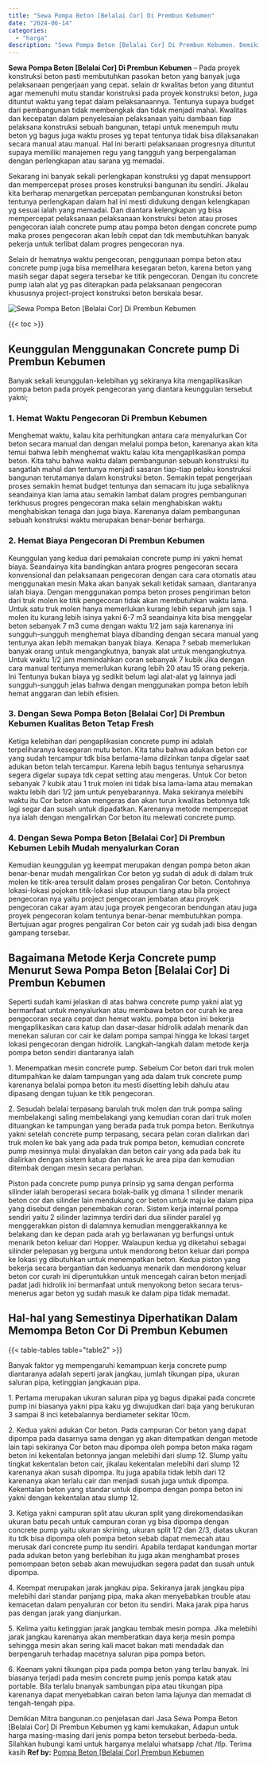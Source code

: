 ```yaml
---
title: "Sewa Pompa Beton [Belalai Cor] Di Prembun Kebumen"
date: "2024-06-14"
categories: 
  - "harga"
description: "Sewa Pompa Beton [Belalai Cor] Di Prembun Kebumen. Demikian Mitra bangunan.co penjelasan dari Jasa Sewa Pompa Beton [Belalai Cor] Di Prembun Kebumen yg kam..."
---
```


**Sewa Pompa Beton \[Belalai Cor\] Di Prembun Kebumen** – Pada proyek konstruksi beton pasti membutuhkan pasokan beton yang banyak juga pelaksanaan pengerjaan yang cepat. selain dr kwalitas beton yang dituntut agar memenuhi mutu standar konstruksi pada proyek konstruksi beton, juga dituntut waktu yang tepat dalam pelaksanaannya. Tentunya supaya budget dari pembangunan tidak membengkak dan tidak menjadi mahal. Kwalitas dan kecepatan dalam penyelesaian pelaksanaan yaitu dambaan tiap pelaksana konstruksi sebuah bangunan, tetapi untuk menempuh mutu beton yg bagus juga waktu proses yg tepat tentunya tidak bisa dilaksanakan secara manual atau manual. Hal ini berarti pelaksanaan progresnya dituntut supaya memiliki manajemen regu yang tangguh yang berpengalaman dengan perlengkapan atau sarana yg memadai.

Sekarang ini banyak sekali perlengkapan konstruksi yg dapat mensupport dan mempercepat proses proses konstruksi bangunan itu sendiri. Jikalau kita berharap menargetkan percepatan pembangunan konstruksi beton tentunya perlengkapan dalam hal ini mesti didukung dengan kelengkapan yg sesuai ialah yang memadai. Dan diantara kelengkapan yg bisa mempercepat pelaksanaan pelaksanaan konstruksi beton atau proses pengecoran ialah concrete pump atau pompa beton dengan concrete pump maka proses pengecoran akan lebih cepat dan tdk membutuhkan banyak pekerja untuk terlibat dalam progres pengecoran nya.

Selain dr hematnya waktu pengecoran, penggunaan pompa beton atau concrete pump juga bisa memelihara kesegaran beton, karena beton yang masih segar dapat segera tersebar ke titik pengecoran. Dengan itu concrete pump ialah alat yg pas diterapkan pada pelaksanaan pengecoran khususnya project-project konstruksi beton berskala besar.

![Sewa Pompa Beton [Belalai Cor] Di Prembun Kebumen](/images/sewa-concrete-pump-24.png)

{{< toc >}}

## Keunggulan Menggunakan Concrete pump Di Prembun Kebumen

Banyak sekali keunggulan-kelebihan yg sekiranya kita mengaplikasikan pompa beton pada proyek pengecoran yang diantara keunggulan tersebut yakni;

### 1\. Hemat Waktu Pengecoran Di Prembun Kebumen

Menghemat waktu, kalau kita perhitungkan antara cara menyalurkan Cor beton secara manual dan dengan melalui pompa beton, karenanya akan kita temui bahwa lebih menghemat waktu kalau kita mengaplikasikan pompa beton. Kita tahu bahwa waktu dalam pembangunan sebuah konstruksi itu sangatlah mahal dan tentunya menjadi sasaran tiap-tiap pelaku konstruksi bangunan terutamanya dalam konstruksi beton. Semakin tepat pengerjaan proses semakin hemat budget tentunya dan semacam itu juga sebaliknya seandainya kian lama atau semakin lambat dalam progres pembangunan terkhusus progres pengecoran maka selain menghabiskan waktu menghabiskan tenaga dan juga biaya. Karenanya dalam pembangunan sebuah konstruksi waktu merupakan benar-benar berharga.

### 2\. Hemat Biaya Pengecoran Di Prembun Kebumen

Keunggulan yang kedua dari pemakaian concrete pump ini yakni hemat biaya. Seandainya kita bandingkan antara progres pengecoran secara konvensional dan pelaksanaan pengecoran dengan cara cara otomatis atau menggunakan mesin Maka akan banyak sekali ketidak samaan, diantaranya ialah biaya. Dengan menggunakan pompa beton proses pengiriman beton dari truk molen ke titik pengecoran tidak akan membutuhkan waktu lama. Untuk satu truk molen hanya memerlukan kurang lebih separuh jam saja. 1 molen itu kurang lebih isinya yakni 6-7 m3 seandainya kita bisa menggelar beton sebanyak 7 m3 cuma dengan waktu 1/2 jam saja karenanya ini sungguh-sungguh menghemat biaya dibanding dengan secara manual yang tentunya akan lebih memakan banyak biaya. Kenapa ? sebab memerlukan banyak orang untuk mengangkutnya, banyak alat untuk mengangkutnya. Untuk waktu 1/2 jam memindahkan coran sebanyak 7 kubik Jika dengan cara manual tentunya memerlukan kurang lebih 20 atau 15 orang pekerja. Ini Tentunya bukan biaya yg sedikit belum lagi alat-alat yg lainnya jadi sungguh-sungguh jelas bahwa dengan menggunakan pompa beton lebih hemat anggaran dan lebih efisien.

### 3\. Dengan Sewa Pompa Beton \[Belalai Cor\] Di Prembun Kebumen Kualitas Beton Tetap Fresh

Ketiga kelebihan dari pengaplikasian concrete pump ini adalah terpeliharanya kesegaran mutu beton. Kita tahu bahwa adukan beton cor yang sudah tercampur tdk bisa berlama-lama diizinkan tanpa digelar saat adukan beton telah tercampur. Karena lebih bagus tentunya seharusnya segera digelar supaya tdk cepat setting atau mengeras. Untuk Cor beton sebanyak 7 kubik atau 1 truk molen ini tidak bisa lama-lama atau memakan waktu lebih dari 1/2 jam untuk penyebarannya. Maka sekiranya melebihi waktu itu Cor beton akan mengeras dan akan turun kwalitas betonnya tdk lagi segar dan susah untuk dipadatkan. Karenanya metode mempercepat nya ialah dengan mengalirkan Cor beton itu melewati concrete pump.

### 4\. Dengan Sewa Pompa Beton \[Belalai Cor\] Di Prembun Kebumen Lebih Mudah menyalurkan Coran

Kemudian keunggulan yg keempat merupakan dengan pompa beton akan benar-benar mudah mengalirkan Cor beton yg sudah di aduk di dalam truk molen ke titik-area tersulit dalam proses pengaliran Cor beton. Contohnya lokasi-lokasi pojokan titik-lokasi slup ataupun tiang atau bila project pengecoran nya yaitu project pengecoran jembatan atau proyek pengecoran cakar ayam atau juga proyek pengecoran bendungan atau juga proyek pengecoran kolam tentunya benar-benar membutuhkan pompa. Bertujuan agar progres pengaliran Cor beton cair yg sudah jadi bisa dengan gampang tersebar.

## Bagaimana Metode Kerja Concrete pump Menurut Sewa Pompa Beton \[Belalai Cor\] Di Prembun Kebumen

Seperti sudah kami jelaskan di atas bahwa concrete pump yakni alat yg bermanfaat untuk menyalurkan atau membawa beton cor curah ke area pengecoran secara cepat dan hemat waktu. pompa beton ini bekerja mengaplikasikan cara katup dan dasar-dasar hidrolik adalah menarik dan menekan saluran cor cair ke dalam pompa sampai hingga ke lokasi target lokasi pengecoran dengan hidrolik. Langkah-langkah dalam metode kerja pompa beton sendiri diantaranya ialah

1\. Menempatkan mesin concrete pump. Sebelum Cor beton dari truk molen ditumpahkan ke dalam tampungan yang ada dalam truk concrete pump karenanya belalai pompa beton itu mesti disetting lebih dahulu atau dipasang dengan tujuan ke titik pengecoran.

2\. Sesudah belalai terpasang barulah truk molen dan truk pompa saling membelakangi saling membelakangi yang kemudian coran dari truk molen dituangkan ke tampungan yang berada pada truk pompa beton. Berikutnya yakni setelah concrete pump terpasang, secara pelan coran dialirkan dari truk molen ke bak yang ada pada truk pompa beton, kemudian concrete pump mesinnya mulai dinyalakan dan beton cair yang ada pada bak itu dialirkan dengan sistem katup dan masuk ke area pipa dan kemudian ditembak dengan mesin secara perlahan.

Piston pada concrete pump punya prinsip yg sama dengan performa silinder ialah beroperasi secara bolak-balik yg dimana 1 silinder menarik beton cor dan silinder lain mendukung cor beton untuk maju ke dalam pipa yang disebut dengan penembakan coran. Sistem kerja internal pompa sendiri yaitu 2 silinder lazimnya terdiri dari dua silinder paralel yg menggerakkan piston di dalamnya kemudian menggerakkannya ke belakang dan ke depan pada arah yg berlawanan yg berfungsi untuk menarik beton keluar dari Hopper. Walaupun kedua yg diketahui sebagai silinder pelepasan yg berguna untuk mendorong beton keluar dari pompa ke lokasi yg dibutuhkan untuk menempatkan beton. Kedua piston yang bekerja secara bergantian dan keduanya menarik dan mendorong keluar beton cor curah ini diperuntukkan untuk mencegah cairan beton menjadi padat jadi hidrolik ini bermanfaat untuk menyokong beton secara terus-menerus agar beton yg sudah masuk ke dalam pipa tidak memadat.

## Hal-hal yang Semestinya Diperhatikan Dalam Memompa Beton Cor Di Prembun Kebumen

{{< table-tables table="table2" >}}

Banyak faktor yg mempengaruhi kemampuan kerja concrete pump diantaranya adalah seperti jarak jangkau, jumlah tikungan pipa, ukuran saluran pipa, ketinggian jangkauan pipa.

1\. Pertama merupakan ukuran saluran pipa yg bagus dipakai pada concrete pump ini biasanya yakni pipa kaku yg diwujudkan dari baja yang berukuran 3 sampai 8 inci ketebalannya berdiameter sekitar 10cm.

2\. Kedua yakni adukan Cor beton. Pada campuran Cor beton yang dapat dipompa pada dasarnya sama dengan yg akan ditempatkan dengan metode lain tapi sekiranya Cor beton mau dipompa oleh pompa beton maka ragam beton ini kekentalan betonnya jangan melebihi dari slump 12. Slump yaitu tingkat kekentalan beton cair, jikalau kekentalan melebihi dari slump 12 karenanya akan susah dipompa. Itu juga apabila tidak lebih dari 12 karenanya akan terlalu cair dan menjadi susah juga untuk dipompa. Kekentalan beton yang standar untuk dipompa dengan pompa beton ini yakni dengan kekentalan atau slump 12.

3\. Ketiga yakni campuran split atau ukuran split yang direkomendasikan ukuran batu pecah untuk campuran coran yg bisa dipompa dengan concrete pump yaitu ukuran skrining, ukuran split 1/2 dan 2/3, diatas ukuran itu tdk bisa dipompa oleh pompa beton sebab dapat memecah atau merusak dari concrete pump itu sendiri. Apabila terdapat kandungan mortar pada adukan beton yang berlebihan itu juga akan menghambat proses pemompaan beton sebab akan mewujudkan segera padat dan susah untuk dipompa.

4\. Keempat merupakan jarak jangkau pipa. Sekiranya jarak jangkau pipa melebihi dari standar panjang pipa, maka akan menyebabkan trouble atau kemacetan dalam penyaluran cor beton itu sendiri. Maka jarak pipa harus pas dengan jarak yang dianjurkan.

5\. Kelima yaitu ketinggian jarak jangkau tembak mesin pompa. Jika melebihi jarak jangkau karenanya akan memberatkan daya kerja mesin pompa sehingga mesin akan sering kali macet bakan mati mendadak dan berpengaruh terhadap macetnya saluran pipa pompa beton.

6\. Keenam yakni tikungan pipa pada pompa beton yang terlau banyak. Ini biasanya terjadi pada mesim concrete pump jenis pompa katak atau portable. Bila terlalu bnanyak sambungan pipa atau tikungan pipa karenanya dapat menyebabkan cairan beton lama lajunya dan memadat di tengah-tengah pipa.

Demikian Mitra bangunan.co penjelasan dari Jasa Sewa Pompa Beton \[Belalai Cor\] Di Prembun Kebumen yg kami kemukakan, Adapun untuk harga masing-masing dari jenis pompa beton tersebut berbeda-beda. Silahkan hubungi kami untuk harganya melalui whatsapp /chat /tlp. Terima kasih
**Ref by:** [Pompa Beton [Belalai Cor] Prembun Kebumen](https://id.wikipedia.org/wiki/Pompa)
